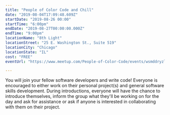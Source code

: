 ```yaml
---
title: "People of Color Code and Chill"
date: "2019-08-04T17:09:48.609Z"
startDate: "2019-08-26 00:00"
startTime: "6:00pm"
endDate: "2019-08-27T00:00:00.000Z"
endTime: "9:00pm"
locationName: "8th Light"
locationStreet: "25 E. Washington St., Suite 519"
locationCity: "Chicago"
locationState: "IL"
cost: "FREE"
eventUrl: "https://www.meetup.com/People-of-Color-Code/events/wsmddryzlbjc/"

---
```


You will join your fellow software developers and write code! Everyone is encouraged to either work on their personal project(s) and general software skills development. During introductions, everyone will have the chance to introduce themselves, inform the group what they'll be working on for the day and ask for assistance or ask if anyone is interested in collaborating with them on their project.

